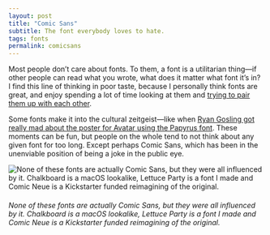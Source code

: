 ```yaml
---
layout: post
title: "Comic Sans"
subtitle: The font everybody loves to hate.
tags: fonts
permalink: comicsans
---
```


Most people don’t care about fonts. To them, a font is a utilitarian thing—if other people can read what you wrote, what does it matter what font it’s in? I find this line of thinking in poor taste, because I personally think fonts are great, and enjoy spending a lot of time looking at them and [trying to pair them up with each other](/pairings).

Some fonts make it into the cultural zeitgeist—like when [Ryan Gosling got really mad about the poster for Avatar using the Papyrus font](https://www.youtube.com/watch?v=jVhlJNJopOQ). These moments can be fun, but people on the whole tend to not think about any given font for too long. Except perhaps Comic Sans, which has been in the unenviable position of being a joke in the public eye.

![None of these fonts are actually Comic Sans, but they were all influenced by it. Chalkboard is a macOS lookalike, Lettuce Party is a font I made and Comic Neue is a Kickstarter funded reimagining of the original.](https://gyanl.com/assets/comic-esque.png)
###### None of these fonts are actually Comic Sans, but they were all influenced by it. Chalkboard is a macOS lookalike, Lettuce Party is a font I made and Comic Neue is a Kickstarter funded reimagining of the original.

